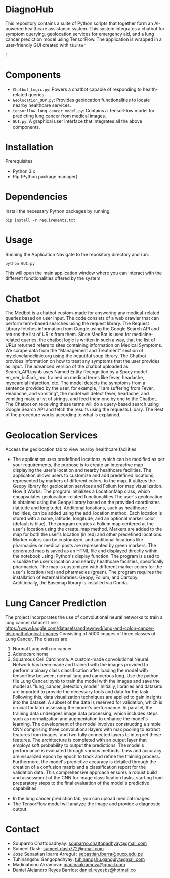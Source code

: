 # DiagnoHub
This repository contains a suite of Python scripts that together form an AI-powered healthcare assistance system. This system integrates a chatbot for symptom querying, geolocation services for emergency aid, and a lung cancer prediction model using TensorFlow. The application is wrapped in a user-friendly GUI created with `tkinter`

!
# Components
- `Chatbot_Logic.py`: Powers a chatbot capable of responding to health-related queries.
- `Geolocation_OOP.py`: Provides geolocation functionalities to locate nearby healthcare
services.
- `tensorflow_lung_cancer_model.py`: Contains a TensorFlow model for predicting lung cancer
from medical images.
- `GUI.py`: A graphical user interface that integrates all the above components.
# Installation
Prerequisites
- Python 3.x
- Pip (Python package manager)
# Dependencies
Install the necessary Python packages by running:
```
pip install -r requirements.txt
```
# Usage
Running the Application
Navigate to the repository directory and run:
```
python GUI.py
```
This will open the main application window where you can interact with the different
functionalities offered by the system

# Chatbot
The Medbot is a chatbot custom-made for answering any medical-related queries based on user
input. The code consists of a web crawler that can perform term-based searches using the
request library. The Request Library fetches information from Google using the Google Search
API and returns the list of URLs from them. Since MedBot is used for medicine-related queries,
the chatbot logic is written in such a way, that the list of URLs returned refers to sites containing
information on Medical Symptoms. We scrape data from the "Management and Treatment"
section of my.clevelandclinic.org using the beautiful soup library. The Chatbot provides
information on how to treat any symptoms that the user provides as input. The advanced
version of the chatbot uploaded as Search_API.ipynb uses Named Entity Recognition by a
Spacy model en_ner_bc5cdr_md, trained on medical terms like fever, headache, myocardial
infarction, etc. The model detects the symptoms from a sentence provided by the user, for
example, "I am suffering from Fever, Headache, and vomiting", the model will detect fever,
headache, and vomiting make a list of strings, and feed them one by one to the Chatbot. The
Chatbot on receiving these terms will do a query-based search using Google Search API and
fetch the results using the requests Libary. The Rest of the procedure works according to what
is explained.
# Geolocation Services
Access the geolocation tab to view nearby healthcare facilities.
- The application uses predefined locations, which can be modified as per your requirements,
the purpose is to create an interactive map displaying the user's location and nearby healthcare
facilities. The application allows users to customize and add predefined locations, represented
by markers of different colors, to the map. It utilizes the Geopy library for geolocation services
and Folium for map visualization.
How It Works:
The program initializes a LocationMap class, which encapsulates geolocation-related
functionalities.The user's geolocation is obtained using the Geopy library based on the provided
coordinates (latitude and longitude). Additional locations, such as healthcare facilities, can be
added using the add_location method. Each location is stored with a name, latitude, longitude,
and an optional marker color (default is blue). The program creates a Folium map centered at
the user's location using the create_map method. Markers are added to the map for both the
user's location (in red) and other predefined locations. Marker colors can be customized, and
additional locations like pharmacies or medical posts are represented by green markers. The
generated map is saved as an HTML file and displayed directly within the notebook using
IPython's display function.
The program is used to visualize the user's location and nearby healthcare facilities, specifically
pharmacies. The map is customized with different marker colors for the user's location (red) and
pharmacies (green). The program requires the installation of external libraries: Geopy, Folium,
and Cartopy. Additionally, the Basemap library is installed via Conda.
# Lung Cancer Prediction
The project incorporates the use of convolutional neural networks to train a lung cancer dataset
Link:
https://www.kaggle.com/datasets/andrewmvd/lung-and-colon-cancer-histopathological-images
Consisting of 5000 images of three classes of Lung Cancer. The classes are
1. Normal Lung with no cancer
2. Adenocarcinoma
3. Squamous Cell Carcinoma.
A custom-made convolutional Neural Network has been made and trained with the images
provided to perform a binary class classification after loading the model with tensorflow
between, normal lung and cancerous lung. Use the python file Lung Cancer.ipynb to train the model
with the images and save the model as "lung_cancer_detection_model"
Initially, libraries and datasets are imported to provide the necessary tools and data for the task.
Following this, data visualization techniques are applied to gain insights into the dataset. A
subset of the data is reserved for validation, which is crucial for later assessing the model's
performance.
In parallel, the training data undergoes image data processing, which includes steps such as
normalization and augmentation to enhance the model's learning. The development of the
model involves constructing a simple CNN comprising three convolutional layers with max
pooling to extract features from images, and two fully connected layers to interpret these
features. The architecture is completed with an output layer that employs soft probability to
output the predictions.
The model's performance is evaluated through various methods. Loss and accuracy are
visualized epoch by epoch to track and refine the training process. Furthermore, the model's
predictive accuracy is detailed through the creation of a confusion matrix and a classification
report for the validation data. This comprehensive approach ensures a robust build and
assessment of the CNN for image classification tasks, starting from preparatory steps to the
final evaluation of the model's predictive capabilities.
- In the lung cancer prediction tab, you can upload medical images.
- The TensorFlow model will analyze the image and provide a diagnostic output.
# Contact
- Souparno Chattopadhyay: souparno.chattopadhyay@gmail.com
- Sumeet Dash: sumeet.dash772@gmail.com
- Jose Sebastian Ibarra Arregui : sebastian.ibarra@pucp.edu.pe
- Tuhinangshu Gangopadhyay: tuhinangshu.ganguly@gmail.com
- Madinabonu Akramova: madinaakramova@gmail.com
- Daniel Alejandro Reyes Barrios: daniel.reyesbs@hotmail.co
